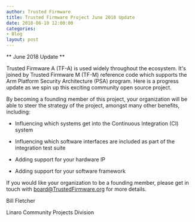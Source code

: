 ```yaml
---
author: Trusted Firmware
title: Trusted Firmware Project June 2018 Update 
date: 2018-06-19 12:00:00
categories:
- Blog
layout: post
---
```


** June 2018 Update **

Trusted Firmware A (TF-A) is used widely throughout the ecosystem. It's joined by Trusted Firmware M (TF-M) reference code which supports the Arm Platform Security Architecture (PSA) program. Here is a progress update as we spin up this exciting community open source project. 

By becoming a founding member of this project, your organization will be able to steer the strategy of the project, amongst many other benefits, including:

- Influencing which systems get into the Continuous Integration (CI) system

- Influencing which software interfaces are included as part of the integration test suite

- Adding support for your hardware IP

- Adding support for your software framework

If you would like your organization to be a founding member, please get in touch with board@TrustedFirmware.org for more details.


Bill Fletcher

Linaro Community Projects Division
